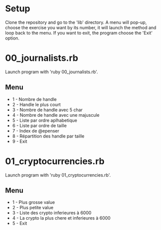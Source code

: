 # Setup

Clone the repository and go to the 'lib' directory.
A menu will pop-up, choose the exercise you want by its number, it will launch the method and loop back to the menu.
If you want to exit, the program choose the 'Exit' option.

# 00_journalists.rb

Launch program with 'ruby 00_journalists.rb'.

## Menu
 - 1 - Nombre de handle
 - 2 - Handle le plus court
 - 3 - Nombre de handle avec 5 char
 - 4 - Nombre de handle avec une majuscule
 - 5 - Liste par ordre aplhabetique
 - 6 - Liste par ordre de taille
 - 7 - Index de @epenser
 - 8 - Répartition des handle par taille
 - 9 - Exit

# 01_cryptocurrencies.rb

Launch program with 'ruby 01_cryptocurrencies.rb'.

## Menu
 - 1 - Plus grosse value
 - 2 - Plus petite value
 - 3 - Liste des crypto inferieures à 6000
 - 4 - La crypto la plus chere et inferieures à 6000
 - 5 - Exit

